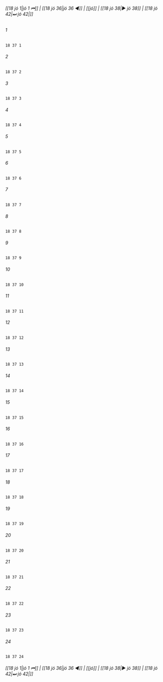 
###### [[18 jó 1|jó 1 ⏮]] | [[18 jó 36|jó 36 ◀]] | [[jó]] | [[18 jó 38|▶ jó 38]] | [[18 jó 42|⏭ jó 42|]]

###### 1
``` verse
18 37 1 
```
###### 2
``` verse
18 37 2 
```
###### 3
``` verse
18 37 3 
```
###### 4
``` verse
18 37 4 
```
###### 5
``` verse
18 37 5 
```
###### 6
``` verse
18 37 6 
```
###### 7
``` verse
18 37 7 
```
###### 8
``` verse
18 37 8 
```
###### 9
``` verse
18 37 9 
```
###### 10
``` verse
18 37 10 
```
###### 11
``` verse
18 37 11 
```
###### 12
``` verse
18 37 12 
```
###### 13
``` verse
18 37 13 
```
###### 14
``` verse
18 37 14 
```
###### 15
``` verse
18 37 15 
```
###### 16
``` verse
18 37 16 
```
###### 17
``` verse
18 37 17 
```
###### 18
``` verse
18 37 18 
```
###### 19
``` verse
18 37 19 
```
###### 20
``` verse
18 37 20 
```
###### 21
``` verse
18 37 21 
```
###### 22
``` verse
18 37 22 
```
###### 23
``` verse
18 37 23 
```
###### 24
``` verse
18 37 24 
```

###### [[18 jó 1|jó 1 ⏮]] | [[18 jó 36|jó 36 ◀]] | [[jó]] | [[18 jó 38|▶ jó 38]] | [[18 jó 42|⏭ jó 42|]]

